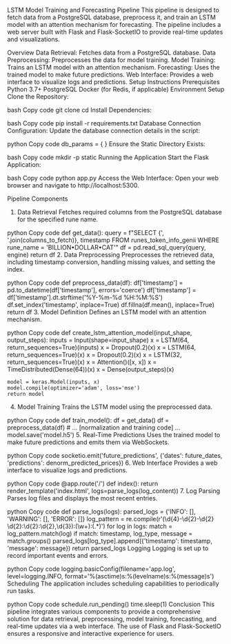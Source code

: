 LSTM Model Training and Forecasting Pipeline
This pipeline is designed to fetch data from a PostgreSQL database, preprocess it, and train an LSTM model with an attention mechanism for forecasting. The pipeline includes a web server built with Flask and Flask-SocketIO to provide real-time updates and visualizations.

Overview
Data Retrieval: Fetches data from a PostgreSQL database.
Data Preprocessing: Preprocesses the data for model training.
Model Training: Trains an LSTM model with an attention mechanism.
Forecasting: Uses the trained model to make future predictions.
Web Interface: Provides a web interface to visualize logs and predictions.
Setup Instructions
Prerequisites
Python 3.7+
PostgreSQL
Docker (for Redis, if applicable)
Environment Setup
Clone the Repository:

bash
Copy code
git clone <repository-url>
cd <repository-directory>
Install Dependencies:

bash
Copy code
pip install -r requirements.txt
Database Connection Configuration:
Update the database connection details in the script:

python
Copy code
db_params = {
}
Ensure the Static Directory Exists:

bash
Copy code
mkdir -p static
Running the Application
Start the Flask Application:

bash
Copy code
python app.py
Access the Web Interface:
Open your web browser and navigate to http://localhost:5300.

Pipeline Components
1. Data Retrieval
Fetches required columns from the PostgreSQL database for the specified rune name.

python
Copy code
def get_data():
    query = f"SELECT {', '.join(columns_to_fetch)}, timestamp FROM runes_token_info_genii WHERE rune_name = 'BILLION•DOLLAR•CAT'"
    df = pd.read_sql_query(query, engine)
    return df
2. Data Preprocessing
Preprocesses the retrieved data, including timestamp conversion, handling missing values, and setting the index.

python
Copy code
def preprocess_data(df):
    df['timestamp'] = pd.to_datetime(df['timestamp'], errors='coerce')
    df['timestamp'] = df['timestamp'].dt.strftime('%Y-%m-%d %H:%M:%S')
    df.set_index('timestamp', inplace=True)
    df.fillna(df.mean(), inplace=True)
    return df
3. Model Definition
Defines an LSTM model with an attention mechanism.

python
Copy code
def create_lstm_attention_model(input_shape, output_steps):
    inputs = Input(shape=input_shape)
    x = LSTM(64, return_sequences=True)(inputs)
    x = Dropout(0.2)(x)
    x = LSTM(64, return_sequences=True)(x)
    x = Dropout(0.2)(x)
    x = LSTM(32, return_sequences=True)(x)
    x = Attention()([x, x])
    x = TimeDistributed(Dense(64))(x)
    x = Dense(output_steps)(x)
    
    model = keras.Model(inputs, x)
    model.compile(optimizer='adam', loss='mse')
    return model
4. Model Training
Trains the LSTM model using the preprocessed data.

python
Copy code
def train_model():
    df = get_data()
    df = preprocess_data(df)
    # ... [normalization and training code] ...
    model.save('model.h5')
5. Real-Time Predictions
Uses the trained model to make future predictions and emits them via WebSockets.

python
Copy code
socketio.emit('future_predictions', {'dates': future_dates, 'predictions': denorm_predicted_prices})
6. Web Interface
Provides a web interface to visualize logs and predictions.

python
Copy code
@app.route('/')
def index():
    return render_template('index.html', logs=parse_logs(log_content))
7. Log Parsing
Parses log files and displays the most recent entries.

python
Copy code
def parse_logs(logs):
    parsed_logs = {'INFO': [], 'WARNING': [], 'ERROR': []}
    log_pattern = re.compile(r'(\d{4}-\d{2}-\d{2} \d{2}:\d{2}:\d{2},\d{3}):(\w+):(.*)')
    for log in logs:
        match = log_pattern.match(log)
        if match:
            timestamp, log_type, message = match.groups()
            parsed_logs[log_type].append({'timestamp': timestamp, 'message': message})
    return parsed_logs
Logging
Logging is set up to record important events and errors.

python
Copy code
logging.basicConfig(filename='app.log', level=logging.INFO, format='%(asctime)s:%(levelname)s:%(message)s')
Scheduling
The application includes scheduling capabilities to periodically run tasks.

python
Copy code
schedule.run_pending()
time.sleep(1)
Conclusion
This pipeline integrates various components to provide a comprehensive solution for data retrieval, preprocessing, model training, forecasting, and real-time updates via a web interface. The use of Flask and Flask-SocketIO ensures a responsive and interactive experience for users.
